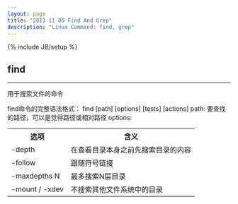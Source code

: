 ```yaml
---
layout: page
title: "2013 11 05 Find And Grep"
description: "Linux Command: find, grep"
---
```

{% include JB/setup %}
## find
***
用于搜索文件的命令

find命令的完整语法格式：
	find [path] [options] [tests] [actions]
path: 要查找的路径，可以是觉得路径或相对路径
options:
	<table>
		<tr>
			<th>选项</th>
			<th>含义</th>
		</tr>
		<tr>
			<td>-depth</td>
			<td>在查看目录本身之前先搜索目录的内容</td>
		</tr>
		<tr>
			<td>-follow</td>
			<td>跟随符号链接</td>
		</tr>
		<tr>
			<td>-maxdepths N</td>
			<td>最多搜索N层目录</td>
		</tr>
		<tr>
			<td>-mount / -xdev</td>
			<td>不搜索其他文件系统中的目录</td>
		</tr>
	</table>